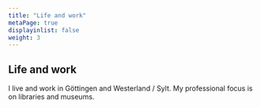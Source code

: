 ```yaml
---
title: "Life and work"
metaPage: true
displayinlist: false
weight: 3
---
```


## Life and work

I live and work in Göttingen and Westerland / Sylt. My professional focus is on libraries and museums.
